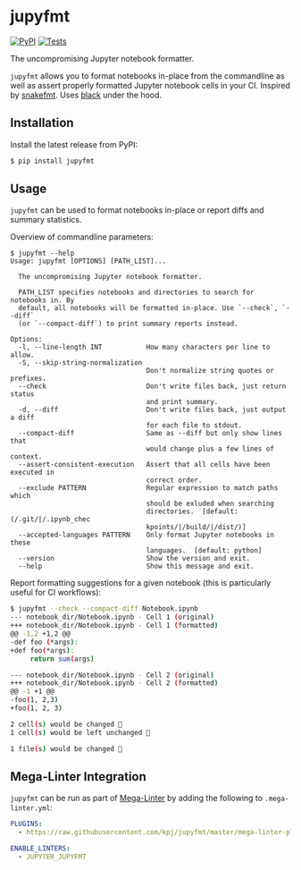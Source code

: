 # jupyfmt

[![PyPI](https://img.shields.io/pypi/v/jupyfmt.svg?style=flat)](https://pypi.python.org/pypi/jupyfmt)
[![Tests](https://github.com/kpj/jupyfmt/workflows/Tests/badge.svg)](https://github.com/kpj/jupyfmt/actions)

The uncompromising Jupyter notebook formatter.

`jupyfmt` allows you to format notebooks in-place from the commandline as well as assert properly formatted Jupyter notebook cells in your CI.
Inspired by [snakefmt](https://github.com/snakemake/snakefmt/). Uses [black](https://github.com/psf/black/) under the hood.


## Installation

Install the latest release from PyPI:

```python
$ pip install jupyfmt
```


## Usage

`jupyfmt` can be used to format notebooks in-place or report diffs and summary statistics.

Overview of commandline parameters:
```
$ jupyfmt --help
Usage: jupyfmt [OPTIONS] [PATH_LIST]...

  The uncompromising Jupyter notebook formatter.

  PATH_LIST specifies notebooks and directories to search for notebooks in. By
  default, all notebooks will be formatted in-place. Use `--check`, `--diff`
  (or `--compact-diff`) to print summary reports instead.

Options:
  -l, --line-length INT           How many characters per line to allow.
  -S, --skip-string-normalization
                                  Don't normalize string quotes or prefixes.
  --check                         Don't write files back, just return status
                                  and print summary.
  -d, --diff                      Don't write files back, just output a diff
                                  for each file to stdout.
  --compact-diff                  Same as --diff but only show lines that
                                  would change plus a few lines of context.
  --assert-consistent-execution   Assert that all cells have been executed in
                                  correct order.
  --exclude PATTERN               Regular expression to match paths which
                                  should be exluded when searching
                                  directories.  [default: (/.git/|/.ipynb_chec
                                  kpoints/|/build/|/dist/)]
  --accepted-languages PATTERN    Only format Jupyter notebooks in these
                                  languages.  [default: python]
  --version                       Show the version and exit.
  --help                          Show this message and exit.
```

Report formatting suggestions for a given notebook (this is particularly useful for CI workflows):
```bash
$ jupyfmt --check --compact-diff Notebook.ipynb
--- notebook_dir/Notebook.ipynb - Cell 1 (original)
+++ notebook_dir/Notebook.ipynb - Cell 1 (formatted)
@@ -1,2 +1,2 @@
-def foo (*args):
+def foo(*args):
     return sum(args)

--- notebook_dir/Notebook.ipynb - Cell 2 (original)
+++ notebook_dir/Notebook.ipynb - Cell 2 (formatted)
@@ -1 +1 @@
-foo(1, 2,3)
+foo(1, 2, 3)

2 cell(s) would be changed 😬
1 cell(s) would be left unchanged 🎉

1 file(s) would be changed 😬
```

## Mega-Linter Integration

`jupyfmt` can be run as part of [Mega-Linter](https://github.com/nvuillam/mega-linter) by adding the following to `.mega-linter.yml`:

```yaml
PLUGINS:
  - https://raw.githubusercontent.com/kpj/jupyfmt/master/mega-linter-plugin-jupyfmt/jupyfmt.megalinter-descriptor.yml

ENABLE_LINTERS:
  - JUPYTER_JUPYFMT
```
